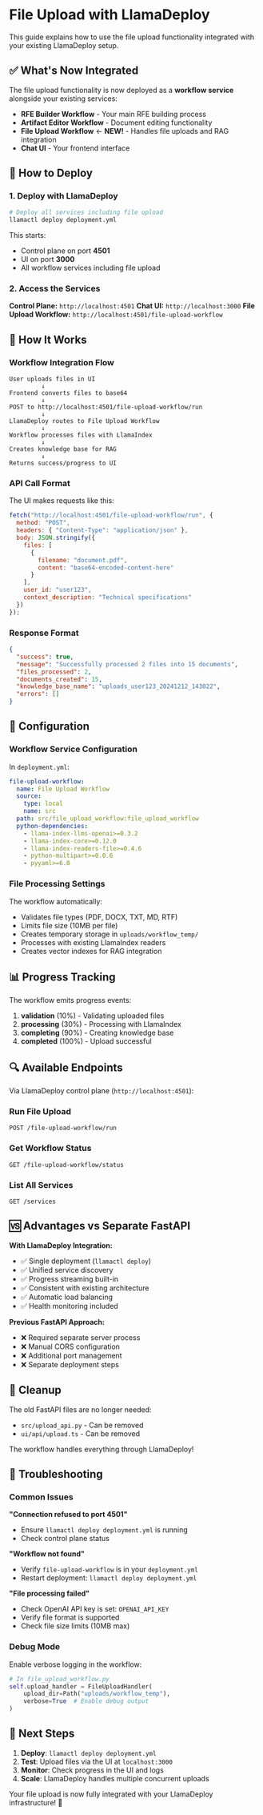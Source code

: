# File Upload with LlamaDeploy

This guide explains how to use the file upload functionality integrated with your existing LlamaDeploy setup.

## ✅ What's Now Integrated

The file upload functionality is now deployed as a **workflow service** alongside your existing services:

- **RFE Builder Workflow** - Your main RFE building process
- **Artifact Editor Workflow** - Document editing functionality  
- **File Upload Workflow** ← **NEW!** - Handles file uploads and RAG integration
- **Chat UI** - Your frontend interface

## 🚀 How to Deploy

### 1. Deploy with LlamaDeploy

```bash
# Deploy all services including file upload
llamactl deploy deployment.yml
```

This starts:
- Control plane on port **4501**
- UI on port **3000** 
- All workflow services including file upload

### 2. Access the Services

**Control Plane:** `http://localhost:4501`
**Chat UI:** `http://localhost:3000`
**File Upload Workflow:** `http://localhost:4501/file-upload-workflow`

## 📡 How It Works

### Workflow Integration Flow

```
User uploads files in UI
         ↓
Frontend converts files to base64
         ↓
POST to http://localhost:4501/file-upload-workflow/run
         ↓
LlamaDeploy routes to File Upload Workflow
         ↓
Workflow processes files with LlamaIndex
         ↓
Creates knowledge base for RAG
         ↓
Returns success/progress to UI
```

### API Call Format

The UI makes requests like this:

```javascript
fetch("http://localhost:4501/file-upload-workflow/run", {
  method: "POST",
  headers: { "Content-Type": "application/json" },
  body: JSON.stringify({
    files: [
      {
        filename: "document.pdf",
        content: "base64-encoded-content-here"
      }
    ],
    user_id: "user123",
    context_description: "Technical specifications"
  })
});
```

### Response Format

```json
{
  "success": true,
  "message": "Successfully processed 2 files into 15 documents",
  "files_processed": 2,
  "documents_created": 15,
  "knowledge_base_name": "uploads_user123_20241212_143022",
  "errors": []
}
```

## 🔧 Configuration

### Workflow Service Configuration

In `deployment.yml`:

```yaml
file-upload-workflow:
  name: File Upload Workflow
  source:
    type: local
    name: src
  path: src/file_upload_workflow:file_upload_workflow
  python-dependencies:
    - llama-index-llms-openai>=0.3.2
    - llama-index-core>=0.12.0
    - llama-index-readers-file>=0.4.6
    - python-multipart>=0.0.6
    - pyyaml>=6.0
```

### File Processing Settings

The workflow automatically:
- Validates file types (PDF, DOCX, TXT, MD, RTF)
- Limits file size (10MB per file)
- Creates temporary storage in `uploads/workflow_temp/`
- Processes with existing LlamaIndex readers
- Creates vector indexes for RAG integration

## 📊 Progress Tracking

The workflow emits progress events:

1. **validation** (10%) - Validating uploaded files
2. **processing** (30%) - Processing with LlamaIndex  
3. **completing** (90%) - Creating knowledge base
4. **completed** (100%) - Upload successful

## 🔍 Available Endpoints

Via LlamaDeploy control plane (`http://localhost:4501`):

### Run File Upload
```
POST /file-upload-workflow/run
```

### Get Workflow Status  
```
GET /file-upload-workflow/status
```

### List All Services
```
GET /services
```

## 🆚 Advantages vs Separate FastAPI

**With LlamaDeploy Integration:**
- ✅ Single deployment (`llamactl deploy`)
- ✅ Unified service discovery
- ✅ Progress streaming built-in
- ✅ Consistent with existing architecture
- ✅ Automatic load balancing
- ✅ Health monitoring included

**Previous FastAPI Approach:**
- ❌ Required separate server process
- ❌ Manual CORS configuration
- ❌ Additional port management  
- ❌ Separate deployment steps

## 🧹 Cleanup

The old FastAPI files are no longer needed:
- `src/upload_api.py` - Can be removed
- `ui/api/upload.ts` - Can be removed  

The workflow handles everything through LlamaDeploy!

## 🚨 Troubleshooting

### Common Issues

**"Connection refused to port 4501"**
- Ensure `llamactl deploy deployment.yml` is running
- Check control plane status

**"Workflow not found"** 
- Verify `file-upload-workflow` is in your `deployment.yml`
- Restart deployment: `llamactl deploy deployment.yml`

**"File processing failed"**
- Check OpenAI API key is set: `OPENAI_API_KEY`
- Verify file format is supported
- Check file size limits (10MB max)

### Debug Mode

Enable verbose logging in the workflow:

```python
# In file_upload_workflow.py
self.upload_handler = FileUploadHandler(
    upload_dir=Path("uploads/workflow_temp"),
    verbose=True  # Enable debug output
)
```

## 🎯 Next Steps

1. **Deploy**: `llamactl deploy deployment.yml`
2. **Test**: Upload files via the UI at `localhost:3000`
3. **Monitor**: Check progress in the UI and logs
4. **Scale**: LlamaDeploy handles multiple concurrent uploads

Your file upload is now fully integrated with your LlamaDeploy infrastructure! 🎉
